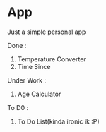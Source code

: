 # App
Just a simple personal app

Done :
1. Temperature Converter
2. Time Since

Under Work :
1. Age Calculator

To D0 : 
1. To Do List(kinda ironic ik :P)